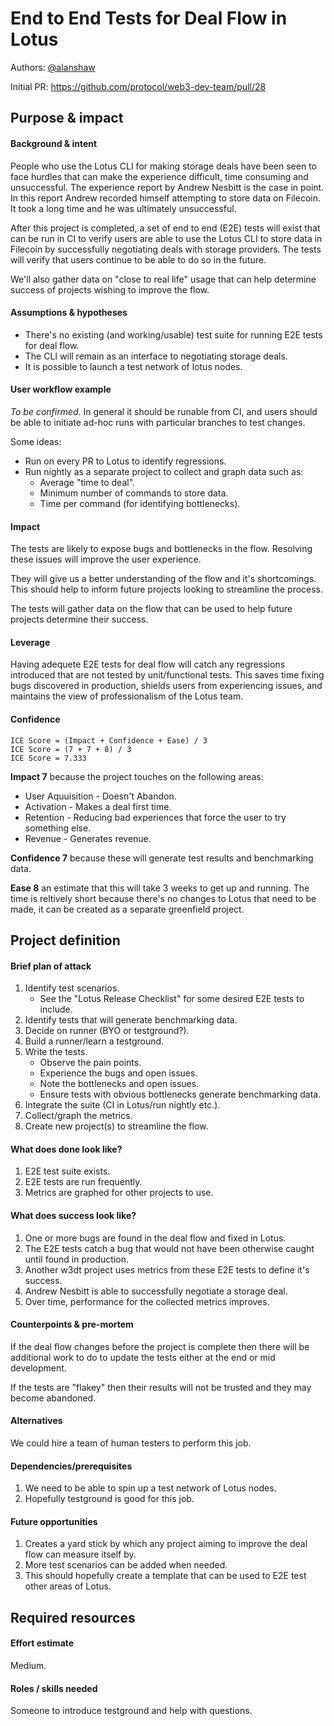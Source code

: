 # End to End Tests for Deal Flow in Lotus

Authors: [@alanshaw](https://github.com/alanshaw)

Initial PR: https://github.com/protocol/web3-dev-team/pull/28

<!--
This template is for a proposal/brief/pitch for a significant project to be undertaken by a Web3 Dev project team.
The goal of project proposals is to help us decide which work to take on, which things are more valuable than other things.
-->
<!--
A proposal should contain enough detail for others to understand how this project contributes to our team’s mission of product-market fit
for our unified stack of protocols, what is included in scope of the project, where to get started if a project team were to take this on,
and any other information relevant for prioritizing this project against others.
It does not need to describe the work in much detail. Most technical design and planning would take place after a proposal is adopted.
Good project scope aims for ~3-5 engineers for 1-3 months (though feel free to suggest larger-scoped projects anyway). 
Projects do not include regular day-to-day maintenance and improvement work, e.g. on testing, tooling, validation, code clarity, refactors for future capability, etc.
-->
<!--
For ease of discussion in PRs, consider breaking lines after every sentence or long phrase.
-->

## Purpose &amp; impact 
#### Background &amp; intent
<!--
_Describe the desired state of the world after this project? Why does that matter?_

Outline the status quo, including any relevant context on the problem you’re seeing that this project should solve. Wherever possible, include pains or problems that you’ve seen users experience to help motivate why solving this problem works towards top-line objectives. 
-->

People who use the Lotus CLI for making storage deals have been seen to face hurdles that can make the experience difficult, time consuming and unsuccessful. The experience report by Andrew Nesbitt is the case in point. In this report Andrew recorded himself attempting to store data on Filecoin. It took a long time and he was ultimately unsuccessful.

After this project is completed, a set of end to end (E2E) tests will exist that can be run in CI to verify users are able to use the Lotus CLI to store data in Filecoin by successfully negotiating deals with storage providers. The tests will verify that users continue to be able to do so in the future.

We'll also gather data on "close to real life" usage that can help determine success of projects wishing to improve the flow.

#### Assumptions &amp; hypotheses
<!-- _What must be true for this project to matter?_ -->

* There's no existing (and working/usable) test suite for running E2E tests for deal flow.
* The CLI will remain as an interface to negotiating storage deals.
* It is possible to launch a test network of lotus nodes.

#### User workflow example
<!--
_How would a developer or user use this new capability?_
(short paragraph)
-->

_To be confirmed_. In general it should be runable from CI, and users should be able to initiate ad-hoc runs with particular branches to test changes.

Some ideas:

* Run on every PR to Lotus to identify regressions.
* Run nightly as a separate project to collect and graph data such as:
    * Average "time to deal".
    * Minimum number of commands to store data.
    * Time per command (for identifying bottlenecks).

#### Impact
<!--
_How would this directly contribute to web3 dev stack product-market fit?_

Explain how this addresses known challenges or opportunities.
What awesome potential impact/outcomes/results will we see if we nail this project?
-->

The tests are likely to expose bugs and bottlenecks in the flow. Resolving these issues will improve the user experience.

They will give us a better understanding of the flow and it's shortcomings. This should help to inform future projects looking to streamline the process.

The tests will gather data on the flow that can be used to help future projects determine their success.

#### Leverage
<!--
_How much would nailing this project improve our knowledge and ability to execute future projects?_

Explain the opportunity or leverage point for our subsequent velocity/impact (e.g. by speeding up development, enabling more contributors, etc)
-->

Having adequete E2E tests for deal flow will catch any regressions introduced that are not tested by unit/functional tests. This saves time fixing bugs discovered in production, shields users from experiencing issues, and maintains the view of professionalism of the Lotus team.

#### Confidence
<!--
_How sure are we that this impact would be realized? Label from [this scale](https://medium.com/@nimay/inside-product-introduction-to-feature-priority-using-ice-impact-confidence-ease-and-gist-5180434e5b15)_.

Explain why this rating
-->

```
ICE Score = (Impact + Confidence + Ease) / 3
ICE Score = (7 + 7 + 8) / 3
ICE Score = 7.333
```

**Impact 7** because the project touches on the following areas:

* User Aquuisition - Doesn't Abandon.
* Activation - Makes a deal first time.
* Retention - Reducing bad experiences that force the user to try something else.
* Revenue - Generates revenue.

**Confidence 7** because these will generate test results and benchmarking data.

**Ease 8** an estimate that this will take 3 weeks to get up and running. The time is reltively short because there's no changes to Lotus that need to be made, it can be created as a separate greenfield project.

## Project definition
#### Brief plan of attack
<!--Briefly describe the milestones/steps/work needed for this project-->

1. Identify test scenarios.
    * See the "Lotus Release Checklist" for some desired E2E tests to include.
1. Identify tests that will generate benchmarking data.
1. Decide on runner (BYO or testground?).
1. Build a runner/learn a testground.
1. Write the tests.
    * Observe the pain points.
    * Experience the bugs and open issues.
    * Note the bottlenecks and open issues.
    * Ensure tests with obvious bottlenecks generate benchmarking data.
1. Integrate the suite (CI in Lotus/run nightly etc.).
1. Collect/graph the metrics.
1. Create new project(s) to streamline the flow.

#### What does done look like?
<!--
_What specific deliverables should completed to consider this project done?_
-->

1. E2E test suite exists.
1. E2E tests are run frequently.
1. Metrics are graphed for other projects to use.

####  What does success look like?
<!--
_Success means impact. How will we know we did the right thing?_

Provide success criteria. These might include particular metrics, desired changes in the types of bug reports being filed, desired changes in qualitative user feedback (measured via surveys, etc), etc.
-->

1. One or more bugs are found in the deal flow and fixed in Lotus.
1. The E2E tests catch a bug that would not have been otherwise caught until found in production.
1. Another w3dt project uses metrics from these E2E tests to define it's success.
1. Andrew Nesbitt is able to successfully negotiate a storage deal.
1. Over time, performance for the collected metrics improves.

#### Counterpoints &amp; pre-mortem
<!--
_Why might this project be lower impact than expected? How could this project fail to complete, or fail to be successful?_
-->

If the deal flow changes before the project is complete then there will be additional work to do to update the tests either at the end or mid development.

If the tests are "flakey" then their results will not be trusted and they may become abandoned.

#### Alternatives
<!--
_How might this project’s intent be realized in other ways (other than this project proposal)? What other potential solutions can address the same need?_
-->

We could hire a team of human testers to perform this job.

#### Dependencies/prerequisites
<!--List any other projects that are dependencies/prerequisites for this project that is being pitched.-->

1. We need to be able to spin up a test network of Lotus nodes.
1. Hopefully testground is good for this job.

#### Future opportunities
<!--What future projects/opportunities could this project enable?-->

1. Creates a yard stick by which any project aiming to improve the deal flow can measure itself by.
1. More test scenarios can be added when needed.
1. This should hopefully create a template that can be used to E2E test other areas of Lotus.

## Required resources

#### Effort estimate
<!--T-shirt size rating of the size of the project. If the project might require external collaborators/teams, please note in the roles/skills section below). 
For a team of 3-5 people with the appropriate skills:
- Small, 1-2 weeks
- Medium, 3-5 weeks
- Large, 6-10 weeks
- XLarge, >10 weeks
Describe any choices and uncertainty in this scope estimate. (E.g. Uncertainty in the scope until design work is complete, low uncertainty in execution thereafter.)
-->

Medium.

#### Roles / skills needed
<!--Describe the knowledge/skill-sets and team that are needed for this project (e.g. PM, docs, protocol or library expertise, design expertise, etc.). If this project could be externalized to the community or a team outside PL's direct employment, please note that here.-->

Someone to introduce testground and help with questions.
